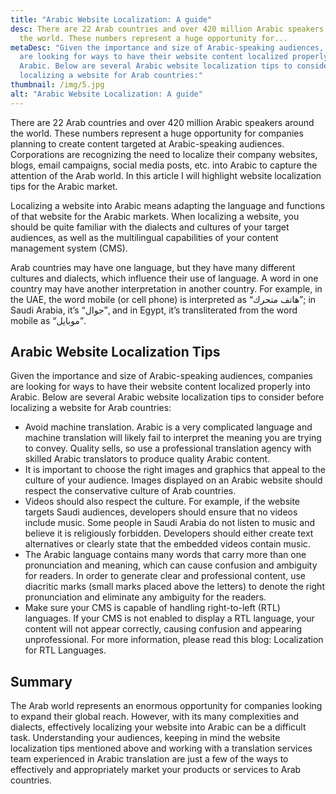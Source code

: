 ```yaml
---
title: "Arabic Website Localization: A guide"
desc: There are 22 Arab countries and over 420 million Arabic speakers around
  the world. These numbers represent a huge opportunity for...
metaDesc: "Given the importance and size of Arabic-speaking audiences, companies
  are looking for ways to have their website content localized properly into
  Arabic. Below are several Arabic website localization tips to consider before
  localizing a website for Arab countries:"
thumbnail: /img/5.jpg
alt: "Arabic Website Localization: A guide"
---
```

<!--StartFragment-->

There are 22 Arab countries and over 420 million Arabic speakers around the world. These numbers represent a huge opportunity for companies planning to create content targeted at Arabic-speaking audiences. Corporations are recognizing the need to localize their company websites, blogs, email campaigns, social media posts, etc. into Arabic to capture the attention of the Arab world. In this article I will highlight website localization tips for the Arabic market.

Localizing a website into Arabic means adapting the language and functions of that website for the Arabic markets. When localizing a website, you should be quite familiar with the dialects and cultures of your target audiences, as well as the multilingual capabilities of your content management system (CMS).

Arab countries may have one language, but they have many different cultures and dialects, which influence their use of language. A word in one country may have another interpretation in another country. For example, in the UAE, the word mobile (or cell phone) is interpreted as “هاتف متحرك”; in Saudi Arabia, it’s “جوال”, and in Egypt, it’s transliterated from the word mobile as “موبايل”.

## **Arabic Website Localization Tips**

Given the importance and size of Arabic-speaking audiences, companies are looking for ways to have their website content localized properly into Arabic. Below are several Arabic website localization tips to consider before localizing a website for Arab countries:

* Avoid machine translation. Arabic is a very complicated language and machine translation will likely fail to interpret the meaning you are trying to convey. Quality sells, so use a professional translation agency with skilled Arabic translators to produce quality Arabic content.
* It is important to choose the right images and graphics that appeal to the culture of your audience. Images displayed on an Arabic website should respect the conservative culture of Arab countries.
* Videos should also respect the culture. For example, if the website targets Saudi audiences, developers should ensure that no videos include music. Some people in Saudi Arabia do not listen to music and believe it is religiously forbidden. Developers should either create text alternatives or clearly state that the embedded videos contain music.
* The Arabic language contains many words that carry more than one pronunciation and meaning, which can cause confusion and ambiguity for readers. In order to generate clear and professional content, use diacritic marks (small marks placed above the letters) to denote the right pronunciation and eliminate any ambiguity for the readers.
* Make sure your CMS is capable of handling right-to-left (RTL) languages. If your CMS is not enabled to display a RTL language, your content will not appear correctly, causing confusion and appearing unprofessional. For more information, please read this blog: Localization for RTL Languages.

## **Summary**

The Arab world represents an enormous opportunity for companies looking to expand their global reach. However, with its many complexities and dialects, effectively localizing your website into Arabic can be a difficult task. Understanding your audiences, keeping in mind the website localization tips mentioned above and working with a translation services team experienced in Arabic translation are just a few of the ways to effectively and appropriately market your products or services to Arab countries.

<!--EndFragment-->